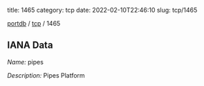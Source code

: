 title: 1465
category: tcp
date: 2022-02-10T22:46:10
slug: tcp/1465

[portdb](/) / [tcp](/category/tcp.html) / 1465


## IANA Data

_Name:_ pipes

_Description:_ Pipes Platform

